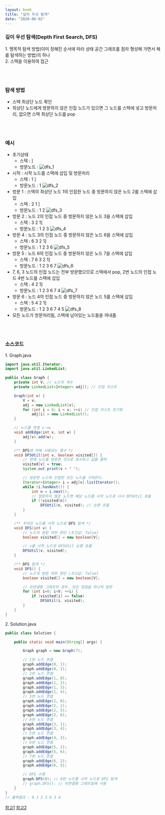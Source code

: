 ```yaml
---
layout: book
title: "깊이 우선 탐색"
date: "2020-06-02"
---
```


### 깊이 우선 탐색(Depth First Search, DFS)

1\. 맹목적 탐색 방법(이미 정해진 순서에 따라 상태 공간 그래프를 점차 형성해 가면서 해를 탐색하는 방법)의 하나<br>
2\. 스택을 이용하여 접근

<br><br>

### 탐색 방법

- 스택 최상단 노드 확인
- 최상단 노드에게 방문하지 않은 인접 노드가 있으면 그 노드를 스택에 넣고 방문처리, 없으면 스택 최상단 노드를 pop

<br><br>

### 예시
- 초기상태
  - 스택 : ]
  - 방문노드 : 
  ![dfs_1](./imgs/dfs_1.png)
- 시작 : 시작 노드를 스택에 삽입 및 방문처리
  - 스택 : 1 ]
  - 방문노드 : 1
  ![dfs_2](./imgs/dfs_2.png)
- 방문 1 : 스택의 최상단 노드 1의 인접한 노드 중 방문하지 않은 노드 2를 스택에 삽입
  - 스택 : 2 1 ]
  - 방문노드 : 1 2 
  ![dfs_3](./imgs/dfs_3.png)
- 방문 2 : 노드 2의 인접 노드 중 방문하지 않은 노드 3을 스택에 삽입
  - 스택 : 3 2 1]
  - 방문노드 : 1 2 3
  ![dfs_4](./imgs/dfs_4.png)
- 방문 4 : 노드 3의 인접 노드 중 방문하지 않은 노드 6을 스택에 삽입
  - 스택 : 6 3 2 1]
  - 방문노드 : 1 2 3 6
  ![dfs_5](./imgs/dfs_5.png)
- 방문 5 : 노드 6의 인접 노드 중 방문하지 않은 노드 7을 스택에 삽입
  - 스택 : 7 6 3 2 1]
  - 방문노드 : 1 2 3 6 7
  ![dfs_6](./imgs/dfs_6.png)
- 7, 6, 3 노드의 인접 노드는 전부 방문했으므로 스택에서 pop, 2번 노드의 인접 노드 4번 노드를 스택에 삽입
  - 스택 : 4 2 1]
  - 방문노드 : 1 2 3 6 7 4
  ![dfs_7](./imgs/dfs_7.png)
- 방문 6 : 노드 4의 인접 노드 중 방문하지 않은 노드 5를 스택에 삽입
  - 스택 : 5 4 2 1]
  - 방문노드 : 1 2 3 6 7 4 5
  ![dfs_8](./imgs/dfs_8.png)
- 모든 노드가 방문처리됨, 스택에 남아있는 노드들을 꺼내줌

<br><br>

### 소스코드

1\. Graph.java
```java
import java.util.Iterator;
import java.util.LinkedList;

public class Graph {
    private int V; // 노드의 개수
    private LinkedList<Integer> adj[]; // 인접 리스트

    Graph(int v) {
        V = v;
        adj = new LinkedList[v];
        for (int i = 0; i < v; ++i) // 인접 리스트 초기화
            adj[i] = new LinkedList();
    }

    // 노드를 연결 v->w
    void addEdge(int v, int w) {
        adj[v].add(w);
    }

    /** DFS에 의해 사용되는 함수 */
    void DFSUtil(int v, boolean visited[]) {
        // 현재 노드를 방문한 것으로 표시하고 값을 출력
        visited[v] = true;
        System.out.print(v + " ");

        // 방문한 노드와 인접한 모든 노드를 가져온다.
        Iterator<Integer> i = adj[v].listIterator();
        while (i.hasNext()) {
            int n = i.next();
            // 방문하지 않은 노드면 해당 노드를 시작 노드로 다시 DFSUtil 호출
            if (!visited[n])
                DFSUtil(n, visited); // 순환 호출
        }
    }

    /** 주어진 노드를 시작 노드로 DFS 탐색 */
    void DFS(int v) {
        // 노드의 방문 여부 판단 (초깃값: false)
        boolean visited[] = new boolean[V];

        // v를 시작 노드로 DFSUtil 순환 호출
        DFSUtil(v, visited);
    }

    /** DFS 탐색 */
    void DFS() {
        // 노드의 방문 여부 판단 (초깃값: false)
        boolean visited[] = new boolean[V];

        // 비연결형 그래프의 경우, 모든 정점을 하나씩 방문
        for (int i=0; i<V; ++i) {
            if (visited[i] == false)
                DFSUtil(i, visited);
        }
    }
}
```
2\. Solution.java
```java
public class Solution {

    public static void main(String[] args) {

        Graph graph = new Graph(7);

        // 1번 노드 연결
        graph.addEdge(0, 1);
        graph.addEdge(0, 2);
        // 2번 노드 연결
        graph.addEdge(1, 0);
        graph.addEdge(1, 2);
        graph.addEdge(1, 3);
        graph.addEdge(1, 4);
        // 3번 노드 연결
        graph.addEdge(2, 0);
        graph.addEdge(2, 1);
        graph.addEdge(2, 5);
        graph.addEdge(2, 6);
        // 4번 노드 연결
        graph.addEdge(3, 1);
        graph.addEdge(3, 4);
        // 5번 노드 연결
        graph.addEdge(4, 3);
        // 6번 노드 연결
        graph.addEdge(5, 2);
        graph.addEdge(5, 6);
        // 7번 노드 연결
        graph.addEdge(6, 2);
        graph.addEdge(6, 5);

        // DFS 수행
        graph.DFS(0); // 0번 노드를 시작 노드로 DFS 탐색
        // graph.DFS(); // 비연결형 그래프일때 사용
    }
}
// 출력결과 : 0 1 2 5 6 3 4
```

[참고1](https://blog.naver.com/ndb796/221230945092)
[참고2](https://gmlwjd9405.github.io/2018/08/14/algorithm-dfs.html)